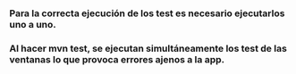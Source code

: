 ### Para la correcta ejecución de los test es necesario ejecutarlos uno a uno.

### Al hacer mvn test, se ejecutan simultáneamente los test de las ventanas lo que provoca errores ajenos a la app.
